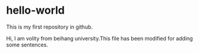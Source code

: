 # hello-world
This is my first repository in github.

Hi, I am volity from beihang university.This file has been modified for adding some sentences.
